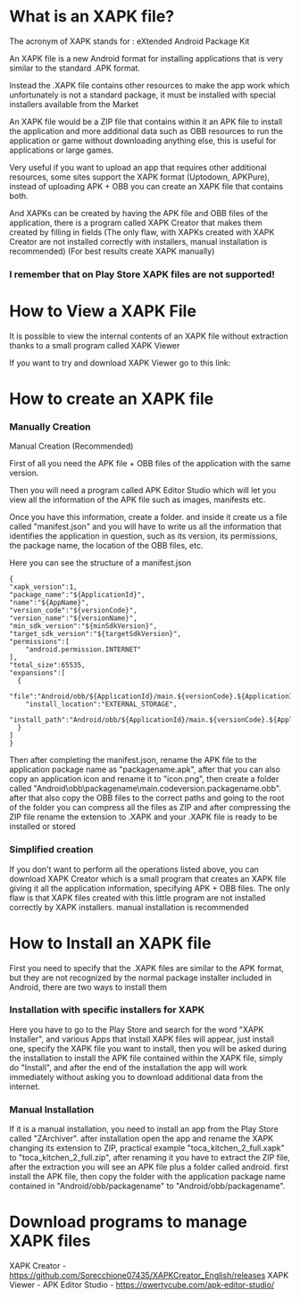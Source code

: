 # What is an XAPK file?

The acronym of XAPK stands for : eXtended Android Package Kit

An XAPK file is a new Android format for installing applications that is very similar to the standard .APK format.

Instead the .XAPK file contains other resources to make the app work which unfortunately is not a standard package, it must be installed with special installers available from the Market

An XAPK file would be a ZIP file that contains within it an APK file to install the application and more additional data such as OBB resources to run the application or game without downloading anything else, this is useful for applications or large games.

Very useful if you want to upload an app that requires other additional resources, some sites support the XAPK format (Uptodown, APKPure), instead of uploading APK + OBB you can create an XAPK file that contains both.

And XAPKs can be created by having the APK file and OBB files of the application, there is a program called XAPK Creator that makes them created by filling in fields (The only flaw, with XAPKs created with XAPK Creator are not installed correctly with installers, manual installation is recommended) (For best results create XAPK manually)

### I remember that on Play Store XAPK files are not supported!

# How to View a XAPK File

It is possible to view the internal contents of an XAPK file without extraction thanks to a small program called XAPK Viewer

If you want to try and download XAPK Viewer go to this link:

# How to create an XAPK file

### Manually Creation
Manual Creation (Recommended)

First of all you need the APK file + OBB files of the application with the same version.

Then you will need a program called APK Editor Studio which will let you view all the information of the APK file such as images, manifests etc.

Once you have this information, create a folder.
and inside it create us a file called "manifest.json"
and you will have to write us all the information that identifies the application in question, such as its version, its permissions, the package name, the location of the OBB files, etc.

Here you can see the structure of a manifest.json

```
{
"xapk_version":1,
"package_name":"${ApplicationId}",
"name":"${AppName}",
"version_code":"${versionCode}",
"version_name":"${versionName}",
"min_sdk_version":"${minSdkVersion}",
"target_sdk_version":"${targetSdkVersion}",
"permissions":[
    "android.permission.INTERNET"
],
"total_size":65535,
"expansions":[
  {
    "file":"Android/obb/${ApplicationId}/main.${versionCode}.${ApplicationId}.obb",
    "install_location":"EXTERNAL_STORAGE",
    "install_path":"Android/obb/${ApplicationId}/main.${versionCode}.${ApplicationId}.obb"
  }
]
}
```
Then after completing the manifest.json, rename the APK file to the application package name as "packagename.apk", after that you can also copy an application icon and rename it to "icon.png", then create a folder called "Android\obb\packagename\main.codeversion.packagename.obb". after that also copy the OBB files to the correct paths and going to the root of the folder you can compress all the files as ZIP and after compressing the ZIP file rename the extension to .XAPK and your .XAPK file is ready to be installed or stored

### Simplified creation

If you don't want to perform all the operations listed above, you can download XAPK Creator which is a small program that creates an XAPK file giving it all the application information, specifying APK + OBB files. The only flaw is that XAPK files created with this little program are not installed correctly by XAPK installers. manual installation is recommended

# How to Install an XAPK file

First you need to specify that the .XAPK files are similar to the APK format, but they are not recognized by the normal package installer included in Android, there are two ways to install them

### Installation with specific installers for XAPK

Here you have to go to the Play Store and search for the word "XAPK Installer", and various Apps that install XAPK files will appear, just install one, specify the XAPK file you want to install, then you will be asked during the installation to install the APK file contained within the XAPK file, simply do "Install", and after the end of the installation the app will work immediately without asking you to download additional data from the internet.

### Manual Installation

If it is a manual installation, you need to install an app from the Play Store called "ZArchiver".
after installation open the app and rename the XAPK changing its extension to ZIP, practical example "toca_kitchen_2_full.xapk" to "toca_kitchen_2_full.zip", after renaming it you have to extract the ZIP file, after the extraction you will see an APK file plus a folder called android. first install the APK file, then copy the folder with the application package name contained in "Android/obb/packagename" to "Android/obb/packagename".

# Download programs to manage XAPK files

XAPK Creator - https://github.com/Sorecchione07435/XAPKCreator_English/releases
XAPK Viewer  - 
APK Editor Studio - https://qwertycube.com/apk-editor-studio/

